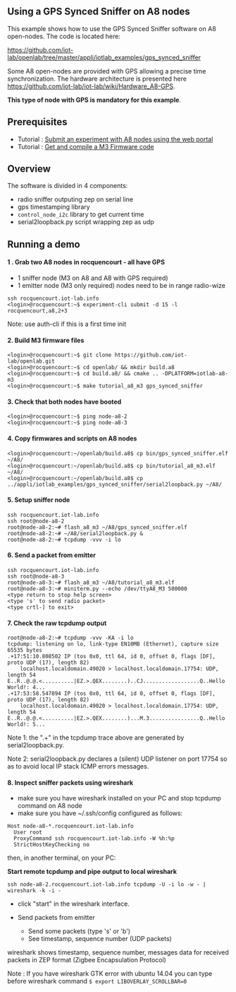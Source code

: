 Using a GPS Synced Sniffer on A8 nodes
--------------------------------------

This example shows how to use the GPS Synced Sniffer software on A8
open-nodes. The code is located here:

https://github.com/iot-lab/openlab/tree/master/appli/iotlab_examples/gps_synced_sniffer

Some A8 open-nodes are provided with GPS allowing a precise time synchronization. The hardware architecture is presented here https://github.com/iot-lab/iot-lab/wiki/Hardware_A8-GPS. 

**This type of node with GPS is mandatory for this example**.

## Prerequisites

- Tutorial : [Submit an experiment with A8 nodes using the web portal](https://www.iot-lab.info/tutorials/submit-an-experiment-with-web-portal-and-m3-nodes/)
- Tutorial : [Get and compile a M3 Firmware code](https://www.iot-lab.info/tutorials/get-compile-a-m3-firmware-code/)

## Overview

The software is divided in 4 components:
- radio sniffer outputing zep on serial line
- gps timestamping library
- `control_node_i2c` library to get current time
- serial2loopback.py script wrapping zep as udp


## Running a demo

#### 1 . Grab two A8 nodes in rocquencourt - all have GPS
- 1 sniffer node (M3 on A8 and A8 with GPS required)
- 1 emitter node (M3 only required)
nodes need to be in range radio-wize

```
ssh rocquencourt.iot-lab.info
<login>@rocquencourt:~$ experiment-cli submit -d 15 -l rocquencourt,a8,2+3
```
Note: use auth-cli if this is a first time init

#### 2. Build M3 firmware files 
```
<login>@rocquencourt:~$ git clone https://github.com/iot-lab/openlab.git
<login>@rocquencourt:~$ cd openlab/ && mkdir build.a8
<login>@rocquencourt:~$ cd build.a8/ && cmake .. -DPLATFORM=iotlab-a8-m3
<login>@rocquencourt:~$ make tutorial_a8_m3 gps_synced_sniffer
```

#### 3. Check that both nodes have booted
```
<login>@rocquencourt:~$ ping node-a8-2
<login>@rocquencourt:~$ ping node-a8-3
```

#### 4. Copy firmwares and scripts on A8 nodes 
```
<login>@rocquencourt:~/openlab/build.a8$ cp bin/gps_synced_sniffer.elf ~/A8/
<login>@rocquencourt:~/openlab/build.a8$ cp bin/tutorial_a8_m3.elf ~/A8/
<login>@rocquencourt:~/openlab/build.a8$ cp ../appli/iotlab_examples/gps_synced_sniffer/serial2loopback.py ~/A8/
```

#### 5. Setup sniffer node
```
ssh rocquencourt.iot-lab.info
ssh root@node-a8-2
root@node-a8-2:~# flash_a8_m3 ~/A8/gps_synced_sniffer.elf
root@node-a8-2:~# ~/A8/serial2loopback.py & 
root@node-a8-2:~# tcpdump -vvv -i lo
```

#### 6. Send a packet from emitter
```
ssh rocquencourt.iot-lab.info
ssh root@node-a8-3
root@node-a8-3:~# flash_a8_m3 ~/A8/tutorial_a8_m3.elf
root@node-a8-3:~# miniterm.py --echo /dev/ttyA8_M3 500000
<type return to stop help screen>
<type 's' to send radio packet>
<type crtl-] to exit>
```

#### 7. Check the raw tcpdump output
```
root@node-a8-2:~# tcpdump -vvv -KA -i lo
tcpdump: listening on lo, link-type EN10MB (Ethernet), capture size 65535 bytes
.+17:51:10.808502 IP (tos 0x0, ttl 64, id 0, offset 0, flags [DF], proto UDP (17), length 82)
    localhost.localdomain.49020 > localhost.localdomain.17754: UDP, length 54
E..R..@.@.<..........|EZ.>.QEX........)..CJ..................Q..Hello World!: 4...
.+17:53:58.547894 IP (tos 0x0, ttl 64, id 0, offset 0, flags [DF], proto UDP (17), length 82)
    localhost.localdomain.49020 > localhost.localdomain.17754: UDP, length 54
E..R..@.@.<..........|EZ.>.QEX........)...M.3................Q..Hello World!: 5...
```

Note 1: the ".+" in the tcpdump trace above are generated by serial2loopback.py.

Note 2: serial2loopback.py declares a (silent) UDP listener on port 17754 so as to avoid local IP stack ICMP errors messages.


#### 8. Inspect sniffer packets using wireshark

- make sure you have wireshark installed on your PC and stop tcpdump
  command on A8 node
- make sure you have ~/.ssh/config configured as follows:

```
Host node-a8-*.rocquencourt.iot-lab.info
  User root
  ProxyCommand ssh rocquencourt.iot-lab.info -W %h:%p
  StrictHostKeyChecking no
```

then, in another terminal, on your PC:

**Start remote tcpdump and pipe output to local wireshark**
```
ssh node-a8-2.rocquencourt.iot-lab.info tcpdump -U -i lo -w - | wireshark -k -i -
```

- click "start" in the wireshark interface.

- Send packets from emitter
    - Send some packets (type 's' or 'b')
    - See timestamp, sequence number (UDP packets)


wireshark shows timestamp, sequence number, messages data for received packets
in ZEP format (Zigbee Encapsulation Protocol)


Note : If you have wireshark GTK error with ubuntu 14.04 you can type before wireshark command ``$ export LIBOVERLAY_SCROLLBAR=0``